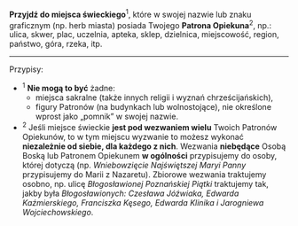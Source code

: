 **Przyjdź do miejsca świeckiego**<sup>1</sup>, które w swojej nazwie lub znaku graficznym (np. herb miasta) posiada Twojego **Patrona Opiekuna**<sup>2</sup>, np.: ulica, skwer, plac, uczelnia, apteka, sklep, dzielnica, miejscowość, region, państwo, góra, rzeka, itp.

---
Przypisy:

- <sup>1</sup> **Nie mogą to być** żadne:
  - miejsca sakralne (także innych religii i wyznań chrześcijańskich),
  - figury Patronów (na budynkach lub wolnostojące), nie określone wprost jako „pomnik” w swojej nazwie.
- <sup>2</sup> Jeśli miejsce świeckie **jest pod wezwaniem wielu** Twoich Patronów Opiekunów, to w tym miejscu wyzwanie to możesz wykonać **niezależnie od siebie, dla każdego z nich**. Wezwania **niebędące** Osobą Boską lub Patronem Opiekunem **w ogólności** przypisujemy do osoby, której dotyczą (np. _Wniebowzięcie Najświętszej Maryi Panny_ przypisujemy do Marii z Nazaretu). Zbiorowe wezwania traktujemy osobno, np. ulicę _Błogosławionej Poznańskiej Piątki_ traktujemy tak, jakby była _Błogosławionych: Czesława Jóźwiaka, Edwarda Kaźmierskiego, Franciszka Kęsego, Edwarda Klinika i Jarogniewa Wojciechowskiego_.
